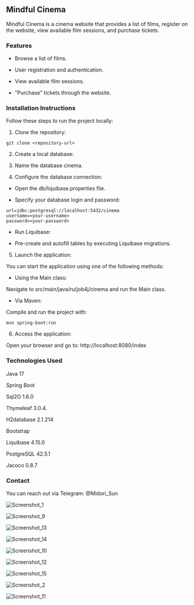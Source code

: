 ## Mindful Cinema

Mindful Cinema is a cinema website that provides a list of films, register on the website, view available film sessions, and purchase tickets.

### Features

- Browse a list of films.

- User registration and authentication.

- View available film sessions.

- "Purchase" tickets through the website.

### Installation Instructions

Follow these steps to run the project locally:

1) Clone the repository:
```
git clone <repository-url>
```
2) Create a local database:

3) Name the database cinema.

4) Configure the database connection:

- Open the db/liquibase.properties file.

- Specify your database login and password:
```
url=jdbc:postgresql://localhost:5432/cinema
username=<your-username>
password=<your-password>
```
- Run Liquibase:

- Pre-create and autofill tables by executing Liquibase migrations.

5) Launch the application:

You can start the application using one of the following methods:

- Using the Main class:

Navigate to src/main/java/ru/job4j/cinema and run the Main class.

- Via Maven:

Compile and run the project with:
```
mvn spring-boot:run
```
6) Access the application:

Open your browser and go to: http://localhost:8080/index

### Technologies Used

Java 17

Spring Boot

Sql2O 1.6.0

Thymeleaf 3.0.4.

H2database 2.1.214

Bootstrap

Liquibase 4.15.0

PostgreSQL 42.5.1

Jacoco 0.8.7

### Contact

You can reach out via Telegram: @Midori_Sun

![Screenshot_1](https://github.com/user-attachments/assets/8516532c-4f02-4d3b-a9c8-41fc2ffc3fc4)

![Screenshot_9](https://github.com/user-attachments/assets/220201ca-00c4-47df-bed5-82fa46f0b459)

![Screenshot_13](https://github.com/user-attachments/assets/da8bae35-144d-4b52-8de2-77845397efec)

![Screenshot_14](https://github.com/user-attachments/assets/58732877-b6d3-4cdb-8121-a961c8bc1b71)

![Screenshot_10](https://github.com/user-attachments/assets/714e6b42-463f-414b-aa86-2002b89ff1b2)

![Screenshot_12](https://github.com/user-attachments/assets/5880765a-4170-43ba-b58d-95f8efea4f17)

![Screenshot_15](https://github.com/user-attachments/assets/6c9a36b1-0563-451f-b6c7-b8ff52aa9e93)

![Screenshot_2](https://github.com/user-attachments/assets/3976eec4-087b-440b-8f5e-43dc2e5de225)

![Screenshot_11](https://github.com/user-attachments/assets/4fd2323c-bceb-4be6-aaad-ed940a09cf29)




